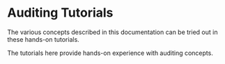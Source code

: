 # Auditing Tutorials

The various concepts described in this documentation can be tried out in these hands-on tutorials.

The tutorials here provide hands-on experience with auditing concepts.

